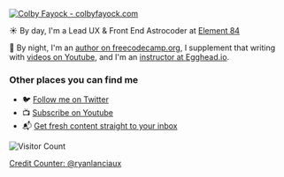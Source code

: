 [![Colby Fayock - colbyfayock.com](https://user-images.githubusercontent.com/1045274/87225832-bf796400-c35d-11ea-9bcd-7297315cb146.jpeg)](https://twitter.com/colbyfayock)


☀️ By day, I'm a Lead UX & Front End Astrocoder at [Element 84](https://github.com/element84)

🌙 By night, I'm an [author on freecodecamp.org](https://www.freecodecamp.org/news/author/colbyfayock/), I supplement that writing with [videos on Youtube](https://youtube.com/colbyfayock), and I'm an [instructor at Egghead.io](https://egghead.io/instructors/colby-fayock?af=atzgap).

### Other places you can find me
* 🐦 [Follow me on Twitter](https://twitter.com/colbyfayock)
* 📺 [Subscribe on Youtube](https://www.youtube.com/colbyfayock?sub_confirmation=1)
* 📬 [Get fresh content straight to your inbox](https://colbyfayock.com/newsletter)


![Visitor Count](https://profile-counter.glitch.me/colbyfayock/count.svg)

[Credit Counter: @ryanlanciaux](ryanlanciaux)
